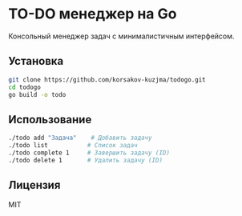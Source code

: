 # TO-DO менеджер на Go

Консольный менеджер задач с минималистичным интерфейсом.

## Установка

```bash
git clone https://github.com/korsakov-kuzjma/todogo.git
cd todogo
go build -o todo
```

## Использование

```bash
./todo add "Задача"    # Добавить задачу
./todo list           # Список задач
./todo complete 1     # Завершить задачу (ID)
./todo delete 1       # Удалить задачу (ID)
```

## Лицензия

MIT
